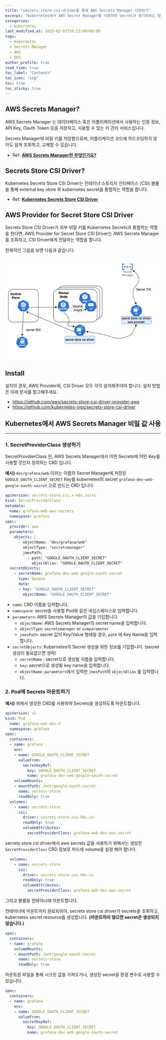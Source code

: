 ```yaml
---
title: "secrets-store-csi-driver를 통해 AWS Secrets Manager 사용하기"
excerpt: "kubernetes에서 AWS Secret Manager를 사용하여 Secret과 동기화하는 방법에 대해 설명합니다."
categories:
  - Kubernetes
last_modified_at: 2025-02-02T10:23:00+09:00
tags:
  - Kubernetes
  - Secrets Manager
  - AWS
  - EKS
author_profile: true
read_time: true
toc_label: "Contents"
toc_icon: "cog"
toc: true
toc_sticky: true
---
```




## AWS Secrets Manager?

AWS Secrets Manager 는 데이터베이스 혹은 어플리케이션에서 사용하는 인증 정보, API Key, Oauth Token 등을 저장하고, 사용할 수 있는 키 관리 서비스입니다.

Secrets Manager에 비밀 키를 저장함으로써, 어플리케이션 코드에 하드코딩하지 않아도 쉽게 조회하고, 교체할 수 있습니다.

- Ref:  [**AWS Secrets Manager란 무엇인가요?**](https://docs.aws.amazon.com/ko_kr/secretsmanager/latest/userguide/intro.html)



## Secrets Store CSI Driver?

Kubernetes Secrets Store CSI Driver는 컨테이너 스토리지 인터페이스 (CSI) 볼륨을 통해 external key store 와 kubernetes secret을 통합하는 역할을 합니다.

- Ref: [**Kubernetes Secrets Store CSI Driver**](https://secrets-store-csi-driver.sigs.k8s.io/)



## AWS Provider for Secret Store CSI Driver

Secrets Store CSI Driver가 외부 비밀 키를 Kubernetes Secrets과 통합하는 역할을 한다면, AWS Provider for Secret Store CSI Driver는 AWS Secrets Manager를 조회하고, CSI Driver에게 전달하는 역할을 합니다.



전체적인 그림을 보면 다음과 같습니다.

![image-20250201193046088](../../assets/images/2025-02-01-secrets-store-csi-driver/image-20250201193046088.png)



## Install 

설치의 경우, AWS Provider와, CSI Driver 모두 각각 설치해주어야 합니다. 설치 방법은 아래 문서를 참고해주세요.

- https://github.com/aws/secrets-store-csi-driver-provider-aws
- https://github.com/kubernetes-sigs/secrets-store-csi-driver





## **Kubernetes에서 AWS Secrets Manager 비밀 값 사용**

------

### 1. SecretProviderClass 생성하기

SecretProviderClass 란, AWS Secrets Manager에서 어떤 Secrets에 어떤 Key를 사용할 것인지 정의하는 CRD 입니다.

**예시)** `dev/grafana/web` 이라는 이름의 Secret Manager에 저장된 `GOOGLE_OAUTH_CLIENT_SECRET`  Key를 kubernetes의 secret `grafana-dev-web-google-oauth-secret` 으로 만드는 CRD 입니다.

```yaml
apiVersion: secrets-store.csi.x-k8s.io/v1
kind: SecretProviderClass
metadata:
  name: grafana-web-aws-secrets
  namespace: grafana
spec:
  provider: aws
  parameters:
    objects: |
      - objectName: "dev/grafana/web"
        objectType: "secretsmanager"
        jmesPath:
          - path: "GOOGLE_OAUTH_CLIENT_SECRET"
            objectAlias: "GOOGLE_OAUTH_CLIENT_SECRET"
  secretObjects:
    - secretName: grafana-dev-web-google-oauth-secret
      type: Opaque
      data:
      - key: "GOOGLE_OAUTH_CLIENT_SECRET"
        objectName: "GOOGLE_OAUTH_CLIENT_SECRET"
```

- `name`: CRD 이름을 입력합니다.
- `namespace`: secret을 사용할 Pod와 같은 네임스페이스로 입력합니다.
- `parameters`: AWS Secrets Manager의 값을 기입합니다.
  - `objectName`: AWS Secrets Manager의 secret name을 입력합니다.
  - `objectType`: `secretsmanager` or `ssmparameter`
  - `jmesPath`: secret 값이 Key/Value 형태일 경우, `path` 에 Key Name을 입력합니다.
- `secretObjects`: Kubernetes의 Secret 생성을 위한 정보를 기입합니다. (secret 생성이 필요없으면 생략)
  - `secretName` : secret으로 생성될 이름을 입력합니다.
  - `key`: secret으로 생성될 key name을 입력합니다.
  - `objectName`: `parameters`에서 입력한 `jmesPath`의 `objectAlias` 를 입력합니다.



### 2. Pod에 Secrets 마운트하기

**예시)** 위에서 생성한 CRD를 사용하여 Secrets을 생성하도록 마운트합니다.

```yaml
apiVersion: v1
kind: Pod
  name: grafana-web-dev-0
  namespace: grafana
spec:
  containers:
  - name: grafana
    env:
    - name: GOOGLE_OAUTH_CLIENT_SECRET
      valueFrom:
        secretKeyRef:
          key: GOOGLE_OAUTH_CLIENT_SECRET
          name: grafana-dev-web-google-oauth-secret
    volumeMounts:
    - mountPath: /mnt/google-oauth-secret
      name: secrets-store
      readOnly: true
  volumes:
    - name: secrets-store
      csi:
        driver: secrets-store.csi.k8s.io
        readOnly: true
        volumeAttributes:
          secretProviderClass: grafana-web-dev-aws-secret
```



secrets store csi driver에서 aws secrets 값을 사용하기 위해서는 생성한 `SecretProviderClass` CRD 정보로 파드에 volume을 설정 해야 합니다.

```yaml
  volumes:
    - name: secrets-store
      csi:
        driver: secrets-store.csi.k8s.io
        readOnly: true
        volumeAttributes:
          secretProviderClass: grafana-web-dev-aws-secret
```

그리고 볼륨을 컨테이너에 마운트합니다.



컨테이너에 마운트까지 완료되어야, secrets store csi driver가 secrets을 조회하고, kubernetes secret resource를 생성합니다. **(마운트하지 않으면 secret은 생성되지 않습니다.)**

```yaml
spec:
  containers:
  - name: grafana
    volumeMounts:
    - mountPath: /mnt/google-oauth-secret
      name: secrets-store
      readOnly: true
```



마운트된 파일을 통해 시크릿 값을 가져오거나, 생성된 secret을 환경 변수로 사용할 수 있습니다.

```yaml
spec:
  containers:
  - name: grafana
    env:
    - name: GOOGLE_OAUTH_CLIENT_SECRET
      valueFrom:
        secretKeyRef:
          key: GOOGLE_OAUTH_CLIENT_SECRET
          name: grafana-dev-web-google-oauth-secret
```

